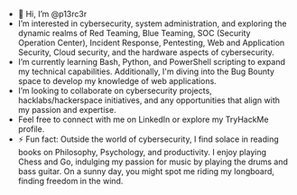 - 👋 Hi, I’m @p13rc3r
- I’m interested in cybersecurity, system administration, and exploring the dynamic realms of Red Teaming, Blue Teaming, SOC (Security Operation Center), Incident Response, Pentesting, Web and Application Security, Cloud security, and the hardware aspects of cybersecurity.
- I’m currently learning Bash, Python, and PowerShell scripting to expand my technical capabilities. Additionally, I'm diving into the Bug Bounty space to develop my knowledge of web applications.
- I’m looking to collaborate on cybersecurity projects, hacklabs/hackerspace initiatives, and any opportunities that align with my passion and expertise.
- Feel free to connect with me on LinkedIn or explore my TryHackMe profile.
- ⚡ Fun fact: Outside the world of cybersecurity, I find solace in reading books on Philosophy, Psychology, and productivity. I enjoy playing Chess and Go, indulging my passion for music by playing the drums and bass guitar. On a sunny day, you might spot me riding my longboard, finding freedom in the wind.

<!---
p13rc3r/p13rc3r is a ✨ special ✨ repository because its `README.md` (this file) appears on your GitHub profile.
You can click the Preview link to take a look at your changes.
--->
